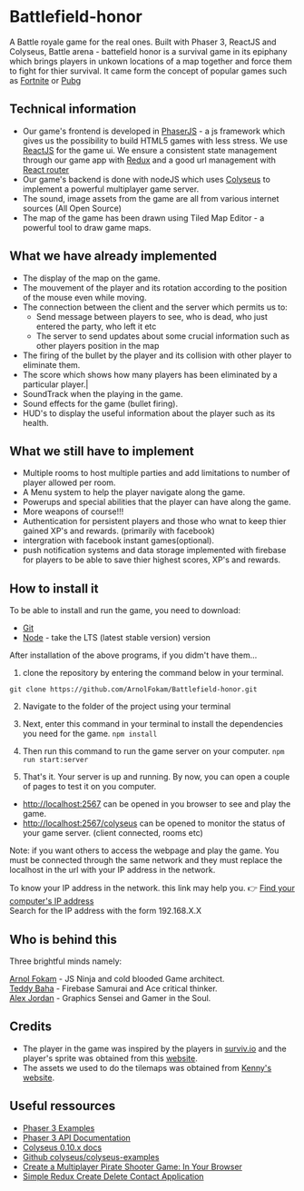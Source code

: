 # Battlefield-honor
A Battle royale game for the real ones. Built with Phaser 3, ReactJS and Colyseus, Battle arena - battefield honor is a survival game in its epiphany which brings players in unkown locations of a map together and force them to fight for thier survival. It came form the concept of popular games such as [Fortnite](https://fr.wikipedia.org/wiki/Fortnite) or [Pubg](https://fr.wikipedia.org/wiki/PlayerUnknown%27s_Battlegrounds) 

## Technical information
* Our game's frontend is developed in [PhaserJS](https://phaser.io/) - a js framework which gives us the possibility to build HTML5 games with less stress. We use [ReactJS](https://en.reactjs.org) for the game ui. We ensure a consistent state management through our game app with [Redux](https://redux.js.org/) and a good url management with [React router](https://reacttraining.com/react-router/web/guides/quick-start)
* Our game's backend is done with nodeJS which uses [Colyseus](https://colyseus.io/) to implement a powerful multiplayer game server.
* The sound, image assets from the game are all from various internet sources (All Open Source)
* The map of the game has been drawn using Tiled Map Editor - a powerful tool to draw game maps.

## What we have already implemented
* The display of the map on the game.
* The mouvement of the player and its rotation according to the position of the mouse even while moving.
* The connection between the client and the server which permits us to:
  * Send message between players to see, who is dead, who just entered the party, who left it etc
  * The server to send updates about some crucial information such as other players position in the map
* The firing of the bullet by the player and its collision with other player to eliminate them.
* The score which shows how many players has been eliminated by a particular player.|
* SoundTrack when the playing in the game.
* Sound effects for the game (bullet firing).
* HUD's to display the useful information about the player such as its health.

## What we still have to implement
* Multiple rooms to host multiple parties and add limitations to number of player allowed per room.
* A Menu system to help the player navigate along the game.
* Powerups and special abilities that the player can have along the game.
* More weapons of course!!!
* Authentication for persistent players and those who wnat to keep thier gained XP's and rewards. (primarily with facebook)
* intergration with facebook instant games(optional).
* push notification systems and data storage implemented with firebase for players to be able to save thier highest scores, XP's and rewards.

## How to install it
To be able to install and run the game, you need to download:
* [Git](https://git-scm.com/downloads)
* [Node](https://nodejs.org/en/) - take the LTS (latest stable version) version

After installation of the above programs, if you didm't have them...

1. clone the repository by entering the command below in your terminal.

  ```git clone https://github.com/ArnolFokam/Battlefield-honor.git```

2. Navigate to the folder of the project using your terminal 

3. Next, enter this command in your terminal to install the dependencies you need for the game.
  ```npm install```
4. Then run this command to run the game server on your computer.
  ```npm run start:server```
5. That's it. Your server is up and running. By now, you can open a couple of pages to test it on you computer.
  * [http://localhost:2567](http://localhost:2567) can be opened in you browser to see and play the game.
  * [http://localhost:2567/colyseus](http://localhost:2567/colyseus) can be opened to monitor the  status of your game server. (client connected, rooms etc)

Note: if you want others to access the webpage and play the game. You must be connected through the same network and they must replace the localhost in the url with your IP address in the network.

To know your IP address in the network. this link may help you. :point_right: [Find your computer's IP address](https://kb.iu.edu/d/aapa)  
Search for the IP address with the form 192.168.X.X

## Who is behind this
Three brightful minds namely:

 [Arnol Fokam](https://github.com/ArnolFokam/) - JS Ninja and cold blooded Game architect.  
 [Teddy Baha](https://github.com/Wil2129) - Firebase Samurai and Ace critical thinker.  
 [Alex Jordan](https://github.com/alexjordan05) - Graphics Sensei and Gamer in the Soul.  

## Credits
 * The player in the game was inspired by the players in [surviv.io](http://surviv.io) and the player's sprite was obtained from this [website](https://survivio.fandom.com/wiki/Creator_Kit).
 * The assets we used to do the tilemaps was obtained from [Kenny's website](https://www.kenney.nl/assets/topdown-shooter).

## Useful ressources
 * [Phaser 3 Examples](http://labs.phaser.io)
 * [Phaser 3 API Documentation](https://photonstorm.github.io/phaser3-docs/)
 * [Colyseus 0.10.x docs](https://docs.colyseus.io)
 * [Github colyseus/colyseus-examples](https://github.com/colyseus/colyseus-examples)
 * [Create a Multiplayer Pirate Shooter Game: In Your Browser](https://code.tutsplus.com/tutorials/create-a-multiplayer-pirate-shooter-game-in-your-browser--cms-23311)
 * [Simple Redux Create Delete Contact Application](https://www.codingame.com/playgrounds/9169/simple-redux-create-delete-contact-application)

